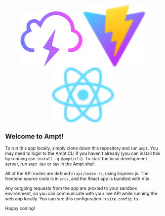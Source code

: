<p align="center">
    <img src="public/ampt.svg" alt="ampt-logo" width="200"/>
    <img src="public/vite.svg" alt="vite-logo" width="200"/>
    <img src="public/react.svg" alt="react-logo" width="200"/>
</p>

## Welcome to Ampt!

To run this app locally, simply clone down this repository and run `ampt`. You may need to login to the Ampt CLI if you haven't already (you can install this by running `npm install -g @ampt/cli`). To start the local development server, run `ampt dev` or `dev` in the Ampt shell.

All of the API routes are defined in `api/index.ts`, using Express.js. The frontend source code is in `src/`, and the React app is bundled with Vite.

Any outgoing requests from the app are proxied to your sandbox environment, so you can communicate with your live API while running the web app locally. You can see this configuration in `vite.config.ts`.

Happy coding!
